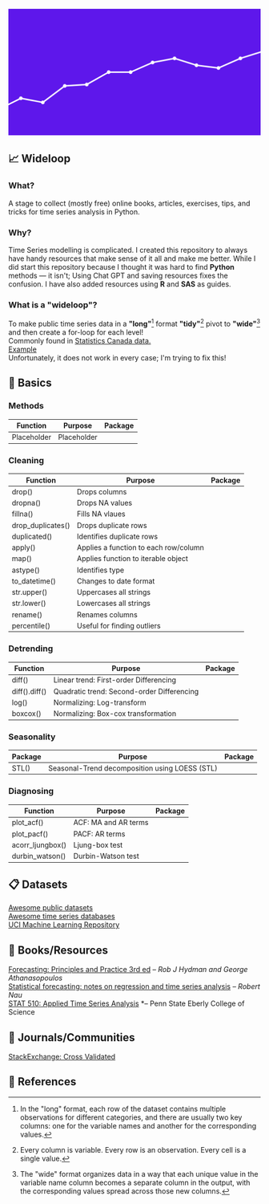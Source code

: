 ![Time series graph](https://github.com/aidanastridge/wideloop/blob/main/wideloop_banner.png)

## 📈 Wideloop 

### What?

A stage to collect (mostly free) online books, articles, exercises, tips, and tricks for time series analysis in Python.

### Why?

Time Series modelling is complicated. I created this repository to always have handy resources that make sense of it all and make me better. While I did start this repository because I thought it was hard to find **Python** methods — it isn't; Using Chat GPT and saving resources fixes the confusion. I have also added resources using **R** and **SAS** as guides.

### What is a "wideloop"?

To make public time series data in a **"long"**[^1] format **"tidy"**[^2] pivot to **"wide"**[^3] and then create a for-loop for each level!  
Commonly found in [Statistics Canada data.](https://www150.statcan.gc.ca/n1/en/type/data)    
[Example](https://github.com/aidanastridge/wideloop/blob/main/wideloop/wideloop_example.ipynb)  
Unfortunately, it does not work in every case; I'm trying to fix this!

## 🍞 Basics

### Methods 

| Function        | Purpose     |Package|
| ------------- | ------------|---------|
| Placeholder   | Placeholder |

### Cleaning 

| Function      | Purpose     |Package|
| ------------- | ------------|-------|
| drop()        | Drops columns||
| dropna()      |      Drops NA values       |
| fillna()      |          Fills NA vlaues   |
| drop_duplicates()      |      Drops duplicate rows       |
| duplicated()      |        Identifies duplicate rows     |
| apply()      |         Applies a function to each row/column    |
| map()      |         Applies function to iterable object |
| astype()      |         Identifies type    |
| to_datetime()      |         Changes to date format    |
| str.upper()      |        Uppercases all strings     |
| str.lower()      |        Lowercases all strings     |
| rename()      |        Renames columns     |
| percentile()      |      Useful for finding outliers     |

### Detrending

| Function        | Purpose     |Package|
| ------------- | ------------|---------|
| diff()   | Linear trend: First-order Differencing |
| diff().diff()   | Quadratic trend: Second-order Differencing |
| log()   | Normalizing: Log-transform |
| boxcox()   | Normalizing: Box-cox transformation |

### Seasonality

| Package        | Purpose     |Package|
| ------------- | ------------|--------|
| STL()   | Seasonal-Trend decomposition using LOESS (STL) |

### Diagnosing

| Function        | Purpose     |Package|
| ------------- | ------------|---------|
| plot_acf()  | ACF: MA and AR terms |
| plot_pacf()   | PACF: AR terms |
|  acorr_ljungbox()  | Ljung-box test |
|  durbin_watson()  | Durbin-Watson test |


## 📋 Datasets

[Awesome public datasets](https://github.com/awesomedata/awesome-public-datasets)  
[Awesome time series databases](https://github.com/xephonhq/awesome-time-series-database)  
[UCI Machine Learning Repository](https://archive.ics.uci.edu/datasets)

## 📘 Books/Resources 

[Forecasting: Principles and Practice 3rd ed](https://otexts.com/fpp3/) *– Rob J Hydman and George Athanasopoulos*  
[Statistical forecasting: notes on regression and time series analysis](https://people.duke.edu/~rnau/411home.htm) *– Robert Nau*  
[STAT 510: Applied Time Series Analysis](https://online.stat.psu.edu/stat510/) *– Penn State Eberly College of Science  

## 📙 Journals/Communities

[StackExchange: Cross Validated](https://stats.stackexchange.com/)  

## 📕 References 

[^1]: In the "long" format, each row of the dataset contains multiple observations for different categories, and there are usually two key columns: one for the variable names and another for the corresponding values.
[^2]: Every column is variable.
Every row is an observation.
Every cell is a single value.
[^3]: The "wide" format organizes data in a way that each unique value in the variable name column becomes a separate column in the output, with the corresponding values spread across those new columns.
